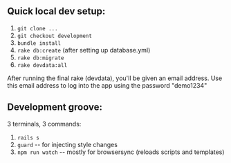 ## Quick local dev setup:

1. `git clone ...`
2. `git checkout development`
3. `bundle install`
4. `rake db:create` (after setting up database.yml)
5. `rake db:migrate`
6. `rake devdata:all`

After running the final rake (devdata), you'll be given an email address. Use this email address to log into the app using the password "demo1234"

## Development groove: 

3 terminals, 3 commands: 

1. `rails s`
2. `guard`          -- for injecting style changes
3. `npm run watch`  -- mostly for browsersync (reloads scripts and templates)

